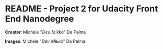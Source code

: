 # README - Project 2 for Udacity Front End Nanodegree

**Creator**: Michele "*Dev_Mikko*" De Palma

**Images**: Michele "*Dev_Mikko*" De Palma
